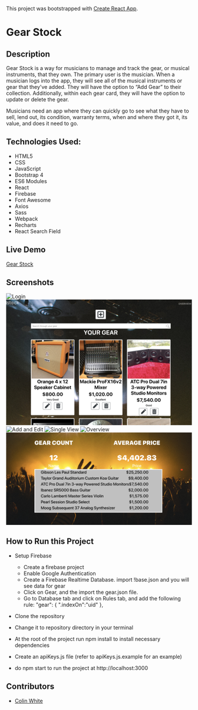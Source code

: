 This project was bootstrapped with [Create React App](https://github.com/facebook/create-react-app).

# Gear Stock

## Description 

Gear Stock is a way for musicians to manage and track the gear, or musical instruments, that they own. The primary user is the musician. When a musician logs into the app, they will see all of the musical instruments or gear that they've added. They will have the option to “Add Gear” to their collection. Additionally, within each gear card, they will have the option to update or delete the gear.

Musicians need an app where they can quickly go to see what they have to sell, lend out, its condition, warranty terms, when and where they got it, its value, and does it need to go. 


## Technologies Used:

 * HTML5 
 * CSS 
 * JavaScript 
 * Bootstrap 4 
 * ES6 Modules
 * React
 * Firebase
 * Font Awesome
 * Axios 
 * Sass
 * Webpack
 * Recharts 
 * React Search Field

## Live Demo 

[Gear Stock](https://gear-stock.firebaseapp.com/)

## Screenshots
![Login](./screenshots/Auth.png)
![Home](./screenshots/Home.png)
![Add and Edit](./screenshots/Add_Edit.png)
![Single View](./screenshots/Single.png)
![Overview](./screenshots/Overview.png)
![Overview](./screenshots/Overview2.png)

## How to Run this Project 

* Setup Firebase

    * Create a firebase project
    * Enable Google Authentication
    * Create a Firebase Realtime Database. import !base.json and you will see data for gear
    * Click on Gear, and the import the gear.json file.
    * Go to Database tab and click on Rules tab, and add the following rule: "gear": { ".indexOn":"uid" },
* Clone the repository

* Change it to repository directory in your terminal

* At the root of the project run npm install to install necessary dependencies

* Create an apiKeys.js file (refer to apiKeys.js.example for an example)

* do npm start to run the project at http://localhost:3000

## Contributors

 * [Colin White](https://github.com/colinlwhite)
